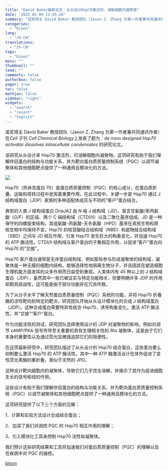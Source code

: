 ```yaml
---
title: "David Baker最新论文：从头设计Hsp70激活剂，溶解细胞内凝聚体"
date: "2025-02-09 11:45:26"
summary: "诺奖得主 David Baker 教授团队（Jason Z. Zhang 为第一作者兼共同通讯作者）..."
categories:
  - "bioon"
lang:
  - "zh-CN"
translations:
  - "zh-CN"
tags:
  - "bioon"
menu: ""
thumbnail: ""
lead: ""
comments: false
authorbox: false
pager: true
toc: false
mathjax: false
sidebar: "right"
widgets:
  - "search"
  - "recent"
  - "taglist"
---
```


诺奖得主 David Baker 教授团队（Jason Z. Zhang 为第一作者兼共同通讯作者）在*Cell* 子刊 *Cell Chemical Biology*上发表了题为：*de novo designed Hsp70 activator dissolves intracellular condensates* 的研究论文。

该研究从头设计来 Hsp70 激活剂，可溶解细胞内凝聚物。这项研究有助于我们理解伴侣蛋白的结构与功能关系，并为靶向蛋白质质量控制系统（PQC）以调节凝聚体和其他细胞靶点提供了一种通用且模块化的方法。

![](https://msimg.bioon.com/bioon-com/20241101/d8ba3b60f9ba4f92af07ec5b2df1bd31-Lb0pFbL2VgPs.jpg)

Hsp70（热休克蛋白 70）是蛋白质质量控制（PQC）的核心成分，在蛋白质折叠、运输和周转过程中发挥着重要作用。在此过程中，关键一步是 Hsp70 通过 J 结构域蛋白（JDP）家族的多种适配体成员与不同的“客户”蛋白结合。

典型的人类 J 结构域蛋白 DnaJA2 由 N 端 J 结构域（JD）、富含甘氨酸/苯丙氨酸（G/F）的区域、两个 C 端结构域（CTDI/II）以及二聚化基序组成。JD 是一种保守的四螺旋束结构，其组氨酸-丙氨酸-天冬氨酸（HPD）基序在真核生物和原核生物中均保持不变。Hsp70 的核苷酸结合结构域（NBD）和底物结合结构域（SBD）之间与 JD 相互作用，引发 Hsp70 发生巨大的构象变化，并加速 Hsp70 的 ATP 酶活性。CTDI/II 结构域与客户蛋白的子集相互作用，以促进“客户”蛋白向 Hsp70 的“交接”。

Hsp70 客户蛋白通常是无序蛋白结构域，例如那些参与形成凝聚体的结构域，凝聚体是一种无膜的细胞内结构，能够选择性地隔离生物分子，并且因其在塑造细胞生理机能方面发挥的众多作用而日益受到重视。人类体内有 45 种以上的 J 结构域蛋白（JDP），虽然其中一些已被证实与特定功能相关，但要明确许多 JDP 的作用却颇具挑战性，这可能是由于部分功能存在冗余所致。

为了从分子水平了解天然蛋白质质量控制（PQC）系统的功能，并将 Hsp70 折叠酶的活性靶向到特定的靶点，研究团队开始从头设计模块化的合成 J 结构域蛋白（JDP）。这种合成蛋白需要特异性结合 Hsp70，诱导构象变化，激活 ATP 酶活性，并“交接”“客户”蛋白。

作为功能活性的测试，研究团队选择使用设计的 JDP 对凝聚物的影响，例如对调节 cAMP/PKA 信号传导至关重要的具有生理相关性的 RIα 凝聚体，这是由于它们本身的重要性以及通过荧光显微镜追踪它们的简便性。

在这项最新研究中，研究团队描述了从头设计的 Hsp70 结合蛋白，这些蛋白要么抑制要么激活 Hsp70 的 ATP 酶活性。其中一种 ATP 酶激活设计在体外促进了变性荧光素酶的重折叠，类似于天然的 JPD。

这种设计靶向细胞内的凝聚体，导致它们几乎完全溶解，并揭示了其作为促进细胞生长的信号枢纽的作用。

这些设计有助于我们理解伴侣蛋白的结构与功能关系，并为靶向蛋白质质量控制系统（PQC）以调节凝聚体和其他细胞靶点提供了一种通用且模块化的方法。

这项研究提供了以下三个方面的见解：

1、计算和实验方法设计合成结合蛋白；

2、加深了我们对调控 PQC 的 Hsp70 相互作用的理解；

3、引入模块化工具来控制 Hsp70 活性和凝聚体。

我们预计这些研究结果和工具将加速我们对蛋白质质量控制（PQC）的理解以及在疾病中对 PQC 的操控。

[bioon](http://news.bioon.com/article/c18686248145.html)
